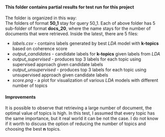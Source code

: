 #### This folder contains partial results for test run for this project
The folder is organized in this way:  
The folders of format **50_1** stay for query 50_1. Each of above folder has 5 sub-folder of format **docs_20**, where the name stays for the number of documents that were 
retrieved. Inside the latest, there are 5 files:
- *labels.csv* - contains labels generated by best _LDA_ model with **k-topics** based on coherence score 
- _output_candidates_ - candidate labels for **k-topics** given labels from _LDA_
- _output_supervised_ - produces top 3 labels for each topic using supervised approach given candidate labels
- _output_unsupervised_ - produces top 3 labels for each topic using unsupervised approach given candidate labels
- _score.png_ - a plot for visualization of various *LDA* models with different number of topics  

#### Improvements
It is possible to observe that retrieving a large number of document, the optimal value of topics is high. In this test,
I assumed that every topic has the same importance, but it real world it can be not the case. I do not know if it worth
to discuss the option of reducing the number of topics and choosing the best **n** topics.